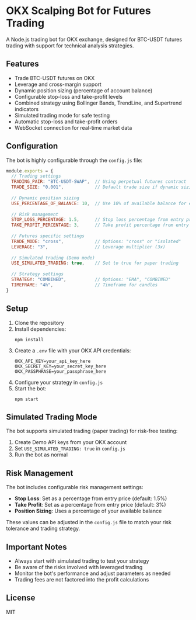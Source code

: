 # OKX Scalping Bot for Futures Trading

A Node.js trading bot for OKX exchange, designed for BTC-USDT futures trading with support for technical analysis strategies.

## Features

- Trade BTC-USDT futures on OKX
- Leverage and cross-margin support
- Dynamic position sizing (percentage of account balance)
- Configurable stop-loss and take-profit levels
- Combined strategy using Bollinger Bands, TrendLine, and Supertrend indicators
- Simulated trading mode for safe testing
- Automatic stop-loss and take-profit orders
- WebSocket connection for real-time market data

## Configuration

The bot is highly configurable through the `config.js` file:

```javascript
module.exports = {
  // Trading settings
  TRADING_PAIR: "BTC-USDT-SWAP",  // Using perpetual futures contract
  TRADE_SIZE: "0.001",            // Default trade size if dynamic sizing fails
  
  // Dynamic position sizing
  USE_PERCENTAGE_OF_BALANCE: 10,  // Use 10% of available balance for each trade
  
  // Risk management
  STOP_LOSS_PERCENTAGE: 1.5,      // Stop loss percentage from entry price
  TAKE_PROFIT_PERCENTAGE: 3,      // Take profit percentage from entry price
  
  // Futures specific settings
  TRADE_MODE: "cross",            // Options: "cross" or "isolated"
  LEVERAGE: "3",                  // Leverage multiplier (3x)
  
  // Simulated trading (Demo mode)
  USE_SIMULATED_TRADING: true,    // Set to true for paper trading
  
  // Strategy settings
  STRATEGY: "COMBINED",           // Options: "EMA", "COMBINED"
  TIMEFRAME: "4h",                // Timeframe for candles
}
```

## Setup

1. Clone the repository
2. Install dependencies:
   ```
   npm install
   ```
3. Create a `.env` file with your OKX API credentials:
   ```
   OKX_API_KEY=your_api_key_here
   OKX_SECRET_KEY=your_secret_key_here
   OKX_PASSPHRASE=your_passphrase_here
   ```
4. Configure your strategy in `config.js`
5. Start the bot:
   ```
   npm start
   ```

## Simulated Trading Mode

The bot supports simulated trading (paper trading) for risk-free testing:

1. Create Demo API keys from your OKX account
2. Set `USE_SIMULATED_TRADING: true` in `config.js`
3. Run the bot as normal

## Risk Management

The bot includes configurable risk management settings:

- **Stop Loss**: Set as a percentage from entry price (default: 1.5%)
- **Take Profit**: Set as a percentage from entry price (default: 3%)
- **Position Sizing**: Uses a percentage of your available balance

These values can be adjusted in the `config.js` file to match your risk tolerance and trading strategy.

## Important Notes

- Always start with simulated trading to test your strategy
- Be aware of the risks involved with leveraged trading
- Monitor the bot's performance and adjust parameters as needed
- Trading fees are not factored into the profit calculations

## License

MIT
